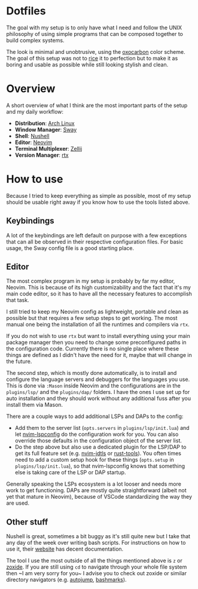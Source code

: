 # Dotfiles

The goal with my setup is to only have what I need and follow the UNIX philosophy of using simple programs that can be composed together to build complex systems.

The look is minimal and unobtrusive, using the [oxocarbon](https://github.com/nyoom-engineering/oxocarbon) color scheme. The goal of this setup was not to [rice](https://wiki.installgentoo.com/index.php/GNU/Linux_ricing) it to perfection but to make it as boring and usable as possible while still looking stylish and clean.

# Overview

A short overview of what I think are the most important parts of the setup and my daily workflow:

- **Distribution**: [Arch Linux](https://archlinux.org/)
- **Window Manager**: [Sway](https://github.com/swaywm/sway)
- **Shell**: [Nushell](https://github.com/nushell/nushell)
- **Editor**: [Neovim](https://github.com/neovim/neovim)
- **Terminal Multiplexer**: [Zellij](https://github.com/zellij-org/zellij)
- **Version Manager**: [rtx](https://github.com/jdx/rtx)

# How to use

Because I tried to keep everything as simple as possible, most of my setup should be usable right away if you know how to use the tools listed above.

## Keybindings

A lot of the keybindings are left default on purpose with a few exceptions that can all be observed in their respective configuration files. For basic usage, the Sway config file is a good starting place.

## Editor

The most complex program in my setup is probably by far my editor, Neovim. This is because of its high customizability and the fact that it's my main code editor, so it has to have all the necessary features to accomplish that task.

I still tried to keep my Neovim config as lightweight, portable and clean as possible but that requires a few setup steps to get working. The most manual one being the installation of all the runtimes and compilers via `rtx`.

If you do not wish to use `rtx` but want to install everything using your main package manager then you need to change some preconfigured paths in the configuration code. Currently there is no single place where these things are defined as I didn't have the need for it, maybe that will change in the future.

The second step, which is mostly done automatically, is to install and configure the language servers and debuggers for the languages you use. This is done via `:Mason` inside Neovim and the configurations are in the `plugins/lsp/` and the `plugins/dap/` folders. I have the ones I use set up for auto installation and they should work without any additional fuss after you install them via Mason.

There are a couple ways to add additional LSPs and DAPs to the config:

- Add them to the server list (`opts.servers` in `plugins/lsp/init.lua`) and let [nvim-lspconfig](https://github.com/neovim/nvim-lspconfig) do the configuration work for you. You can also override those defaults in the configuration object of the server list.
- Do the step above but also use a dedicated plugin for the LSP/DAP to get its full feature set (e.g. [nvim-jdtls](https://github.com/mfussenegger/nvim-jdtls) or [rust-tools](https://github.com/simrat39/rust-tools.nvim)). You often times need to add a custom setup hook for these things (`opts.setup` in `plugins/lsp/init.lua`), so that nvim-lspconfig knows that something else is taking care of the LSP or DAP startup.

Generally speaking the LSPs ecosystem is a lot looser and needs more work to get functioning. DAPs are mostly quite straightforward (albeit not yet that mature in Neovim), because of VSCode standardizing the way they are used.

## Other stuff

Nushell is great, sometimes a bit buggy as it's still quite new but I take that any day of the week over writing bash scripts. For instructions on how to use it, their [website](https://www.nushell.sh/) has decent documentation.

The tool I use the most outside of all the things mentioned above is `z` or [zoxide](https://github.com/ajeetdsouza/zoxide). If you are still using `cd` to navigate through your whole file system then ~I am very sorry for you~ I advise you to check out zoxide or similar directory navigators (e.g. [autojump](https://github.com/wting/autojump), [bashmarks](https://github.com/huyng/bashmarks)).
